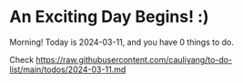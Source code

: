 # An Exciting Day Begins! :)

Morning! Today is 2024-03-11, and you have 0 things to do.

Check https://raw.githubusercontent.com/cauliyang/to-do-list/main/todos/2024-03-11.md